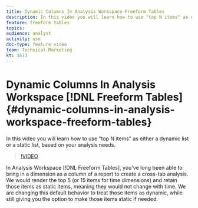 ```yaml
---
title: Dynamic Columns In Analysis Workspace Freeform Tables
description: In this video you will learn how to use "top N items" as either a dynamic list or a static list, based on your analysis needs.
feature: freeform tables
topics: 
audience: analyst
activity: use
doc-type: feature video
team: Technical Marketing
kt: 1673
---
```


# Dynamic Columns In Analysis Workspace [!DNL Freeform Tables] {#dynamic-columns-in-analysis-workspace-freeform-tables}

In this video you will learn how to use "top N items" as either a dynamic list or a static list, based on your analysis needs.

>[!VIDEO](https://video.tv.adobe.com/v/23138/?quality=12)

In Analysis Workspace [!DNL Freeform Tables], you've long been able to bring in a dimension as a column of a report to create a cross-tab analysis. We would render the top 5 (or 15 items for time dimensions) and retain those items as static items, meaning they would not change with time. We are changing this default behavior to treat those items as dynamic, while still giving you the option to make those items static if needed.

